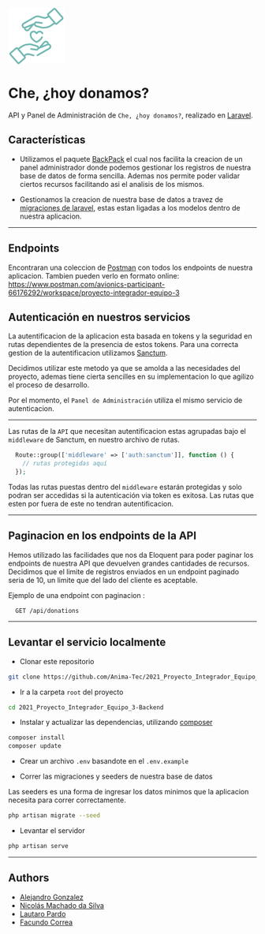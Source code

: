 ![Logo](docs/logo.svg)

# Che, ¿hoy donamos?

API y Panel de Administración de `Che, ¿hoy donamos?`, realizado en [Laravel](https://laravel.com/).

## Características

-   Utilizamos el paquete [BackPack](https://backpackforlaravel.com/docs) el cual nos facilita la creacion de un panel administrador donde podemos gestionar los registros de nuestra base de datos de forma sencilla. Ademas nos permite poder validar ciertos recursos facilitando asi el analisis de los mismos.

-   Gestionamos la creacion de nuestra base de datos a travez de [migraciones de laravel](https://laravel.com/docs/8.x/migrations), estas estan ligadas a los modelos dentro de nuestra aplicacion.

---

## Endpoints

Encontraran una coleccion de [Postman](https://www.postman.com/) con todos los endpoints de nuestra aplicacion.
Tambien pueden verlo en formato online: https://www.postman.com/avionics-participant-66176292/workspace/proyecto-integrador-equipo-3

## Autenticación en nuestros servicios

La autentificacion de la aplicacion esta basada en tokens y la seguridad en rutas dependientes de la presencia de estos tokens. Para una correcta gestion de la autentificacion utilizamos [Sanctum](https://laravel.com/docs/8.x/sanctum#how-it-works).

Decidimos utilizar este metodo ya que se amolda a las necesidades del proyecto, ademas tiene cierta sencilles en su implementacion lo que agilizo el proceso de desarrollo.

Por el momento, el `Panel de Administración` utiliza el mismo servicio de autenticacion.

---

Las rutas de la `API` que necesitan autentificacion estas agrupadas bajo el `middleware` de Sanctum, en nuestro archivo de rutas.

```php
  Route::group(['middleware' => ['auth:sanctum']], function () {
    // rutas protegidas aquí
  });
```

Todas las rutas puestas dentro del `middleware` estarán protegidas y solo podran ser accedidas si la autenticación via token es exitosa.
Las rutas que esten por fuera de este no tendran autentificacion.

---

## Paginacion en los endpoints de la API

Hemos utilizado las facilidades que nos da Eloquent para poder paginar los endpoints de nuestra API que devuelven grandes cantidades de recursos. Decidimos que el limite de registros enviados en un endpoint paginado seria de 10, un limite que del lado del cliente es aceptable.

Ejemplo de una endpoint con paginacion :

```http
  GET /api/donations
```

---

## Levantar el servicio localmente

-   Clonar este repositorio

```bash
git clone https://github.com/Anima-Tec/2021_Proyecto_Integrador_Equipo_3-Backend.git
```

-   Ir a la carpeta `root` del proyecto

```bash
cd 2021_Proyecto_Integrador_Equipo_3-Backend
```

-   Instalar y actualizar las dependencias, utilizando [composer](https://getcomposer.org/)

```bash
composer install
composer update
```

-   Crear un archivo `.env` basandote en el `.env.example`

-   Correr las migraciones y seeders de nuestra base de datos

Las seeders es una forma de ingresar los datos minimos que la aplicacion necesita para correr correctamente.

```bash
php artisan migrate --seed
```

-   Levantar el servidor

```bash
php artisan serve
```

---

## Authors

-   [Alejandro Gonzalez](https://github.com/alejandroGonGon)
-   [Nicolás Machado da Silva](https://github.com/nicocadq)
-   [Lautaro Pardo](https://github.com/LautaroPardo)
-   [Facundo Correa](https://github.com/facorrea700)
